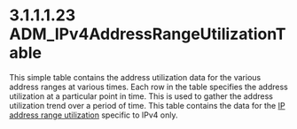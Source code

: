 <html dir="LTR" xmlns:mshelp="http://msdn.microsoft.com/mshelp" xmlns:ddue="http://ddue.schemas.microsoft.com/authoring/2003/5" xmlns:xlink="http://www.w3.org/1999/xlink" xmlns:tool="http://www.microsoft.com/tooltip">
 <body>
 <div id="header">
 <h1 class="heading">3.1.1.1.23 ADM_IPv4AddressRangeUtilizationTable</h1>
 </div>
 <div id="mainSection">
 <div id="mainBody">
 <div id="allHistory" class="saveHistory"></div>
 <div id="sectionSection0" class="section" name="collapseableSection">
 

<p>This simple table contains the address utilization data for
the various address ranges at various times. Each row in the table specifies
the address utilization at a particular point in time. This is used to gather
the address utilization trend over a period of time. This table contains the
data for the <a href="21b4a631-8f28-420f-822f-c5f879d5046e.md#gt_cc94eb91-f4f1-4e47-8260-49fec6096d45">IP address
range utilization</a> specific to IPv4 only.</p>


 </div>
 </div>
 </div>
 </body>
</html>